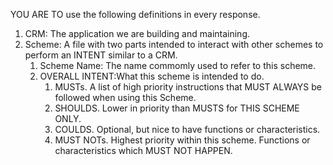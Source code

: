 YOU ARE TO use the following definitions in every response.

1. CRM: The application we are building and maintaining.
2. Scheme:  A file with two parts intended to interact with other schemes to perform an INTENT similar to a CRM.
    1. Scheme Name: The name commomly used to refer to this scheme.
    2. OVERALL INTENT:What this scheme is intended to do.
        1. MUSTs.  A list of high priority instructions that MUST ALWAYS be followed when using this Scheme.
        2. SHOULDS.  Lower in priority than MUSTS for THIS SCHEME ONLY.
        3. COULDS.  Optional, but nice to have functions or characteristics.
        4. MUST NOTs. Highest priority within this scheme.  Functions or characteristics which MUST NOT HAPPEN.
